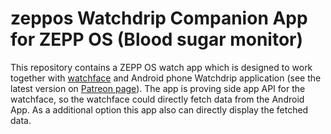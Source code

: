  # zeppos Watchdrip Companion App for ZEPP OS (Blood sugar monitor) 

This repository contains a ZEPP OS watch app which is designed to work together with <a href="https://github.com/bigdigital/zeppos_watchdrip_timer_wf">watchface</a>
and Android phone Watchdrip application (see the latest version on <a href="https://www.patreon.com/xdrip_miband">Patreon page</a>). 
The app is proving side app API for the watchface, so the watchface could directly fetch data from the Android App.
As a additional option this app also can directly display the fetched data.  

